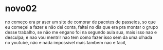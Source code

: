 # novo02
no começo era pr aser um site de comprar de pacotes de passeios, so que eu começei a fazer e não dei conta, 
faltei no dia que era pra montar o grupo desse trabalho, se não me engano foi na segundo aula sua, mais isso 
nao e desculpa, e nao vou mentrir nao tem como fazer isso sem da uma olhada no youtube, não e nada impossivel
mais tambem nao e facil,
